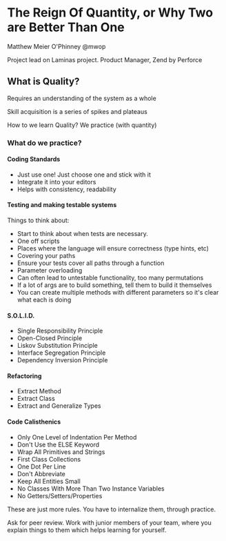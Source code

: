 # The Reign Of Quantity, or Why Two are Better Than One
Matthew Meier O'Phinney
@mwop

Project lead on Laminas project. Product Manager, Zend by Perforce

## What is Quality?

Requires an understanding of the system as a whole

Skill acquisition is a series of spikes and plateaus

How to we learn Quality?  We practice (with quantity)

### What do we practice?

#### Coding Standards
* Just use one! Just choose one and stick with it
* Integrate it into your editors
* Helps with consistency, readability

#### Testing and making testable systems
Things to think about:   
 
* Start to think about when tests are necessary.
 * One off scripts
 * Places where the language will ensure correctness (type hints, etc)
* Covering your paths
 * Ensure your tests cover all paths through a function
* Parameter overloading
 * Can often lead to untestable functionality, too many permutations
 * If a lot of args are to build something, tell them to build it themselves
 * You can create multiple methods with different parameters so it's clear what each is doing

#### S.O.L.I.D.
* Single Responsibility Principle
* Open-Closed Principle
* Liskov Substitution Principle
* Interface Segregation Principle
* Dependency Inversion Principle

#### Refactoring
* Extract Method
* Extract Class
* Extract and Generalize Types

#### Code Calisthenics
* Only One Level of Indentation Per Method
* Don't Use the ELSE Keyword
* Wrap All Primitives and Strings
* First Class Collections
* One Dot Per Line
* Don't Abbreviate
* Keep All Entities Small
* No Classes With More Than Two Instance Variables
* No Getters/Setters/Properties


These are just more rules.  You have to internalize them, through practice.

Ask for peer review.  Work with junior members of your team, where you explain things to them which helps learning for yourself.


